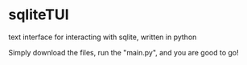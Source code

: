 # sqliteTUI
text interface for interacting with sqlite, written in python

Simply download the files, run the "main.py",
and you are good to go!
